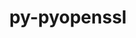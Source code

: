 ---
title: "py-pyopenssl"
layout: cache
categories: [package, develop-2024-12-01]
meta: {"versions": ["19.0.0", "23.2.0"], "compilers": ["gcc@=11.4.0", "gcc@=9.4.0", "oneapi@=2024.2.1"], "oss": ["ubuntu20.04", "ubuntu22.04"], "platforms": ["linux"], "targets": ["neoverse_v1", "neoverse_v2", "ppc64le", "x86_64_v3"], "stacks": ["e4s", "e4s-neoverse-v2", "e4s-neoverse_v1", "e4s-oneapi", "e4s-power", "root"], "num_specs": 5, "num_specs_by_stack": {"e4s-power": 1, "root": 5, "e4s-neoverse_v1": 1, "e4s-neoverse-v2": 1, "e4s": 1, "e4s-oneapi": 1}}
spec_details: [{"hash": "g2yrhjlyvdc3vwxyt6ai7jaaejdso56x", "compiler": "gcc@=9.4.0", "versions": ["19.0.0"], "os": "ubuntu20.04", "platform": "linux", "target": "ppc64le", "variants": ["build_system=python_pip"], "stacks": ["e4s-power", "root"], "size": "-", "tarball": "https://binaries.spack.io/develop-2024-12-01/build_cache/linux-ubuntu20.04-ppc64le/gcc-9.4.0/py-pyopenssl-19.0.0/linux-ubuntu20.04-ppc64le-gcc-9.4.0-py-pyopenssl-19.0.0-g2yrhjlyvdc3vwxyt6ai7jaaejdso56x.spack"}, {"hash": "m5g77ezy3t25xyct66wps6azsk4qak2l", "compiler": "gcc@=11.4.0", "versions": ["19.0.0"], "os": "ubuntu22.04", "platform": "linux", "target": "neoverse_v1", "variants": ["build_system=python_pip"], "stacks": ["root", "e4s-neoverse_v1"], "size": "-", "tarball": "https://binaries.spack.io/develop-2024-12-01/build_cache/linux-ubuntu22.04-neoverse_v1/gcc-11.4.0/py-pyopenssl-19.0.0/linux-ubuntu22.04-neoverse_v1-gcc-11.4.0-py-pyopenssl-19.0.0-m5g77ezy3t25xyct66wps6azsk4qak2l.spack"}, {"hash": "szc4s54vkpy6e2lmgaoevnydwvipjt5g", "compiler": "gcc@=11.4.0", "versions": ["19.0.0"], "os": "ubuntu22.04", "platform": "linux", "target": "neoverse_v2", "variants": ["build_system=python_pip"], "stacks": ["root", "e4s-neoverse-v2"], "size": "-", "tarball": "https://binaries.spack.io/develop-2024-12-01/build_cache/linux-ubuntu22.04-neoverse_v2/gcc-11.4.0/py-pyopenssl-19.0.0/linux-ubuntu22.04-neoverse_v2-gcc-11.4.0-py-pyopenssl-19.0.0-szc4s54vkpy6e2lmgaoevnydwvipjt5g.spack"}, {"hash": "fxalkj7nmlm5ge4aqx7prmefixwxnyo4", "compiler": "gcc@=11.4.0", "versions": ["19.0.0"], "os": "ubuntu22.04", "platform": "linux", "target": "x86_64_v3", "variants": ["build_system=python_pip"], "stacks": ["root", "e4s"], "size": "-", "tarball": "https://binaries.spack.io/develop-2024-12-01/build_cache/linux-ubuntu22.04-x86_64_v3/gcc-11.4.0/py-pyopenssl-19.0.0/linux-ubuntu22.04-x86_64_v3-gcc-11.4.0-py-pyopenssl-19.0.0-fxalkj7nmlm5ge4aqx7prmefixwxnyo4.spack"}, {"hash": "6mkagap33lszm6hvtfxcp3jnsj2iznz2", "compiler": "oneapi@=2024.2.1", "versions": ["23.2.0"], "os": "ubuntu22.04", "platform": "linux", "target": "x86_64_v3", "variants": ["build_system=python_pip"], "stacks": ["root", "e4s-oneapi"], "size": "-", "tarball": "https://binaries.spack.io/develop-2024-12-01/build_cache/linux-ubuntu22.04-x86_64_v3/oneapi-2024.2.1/py-pyopenssl-23.2.0/linux-ubuntu22.04-x86_64_v3-oneapi-2024.2.1-py-pyopenssl-23.2.0-6mkagap33lszm6hvtfxcp3jnsj2iznz2.spack"}]
---